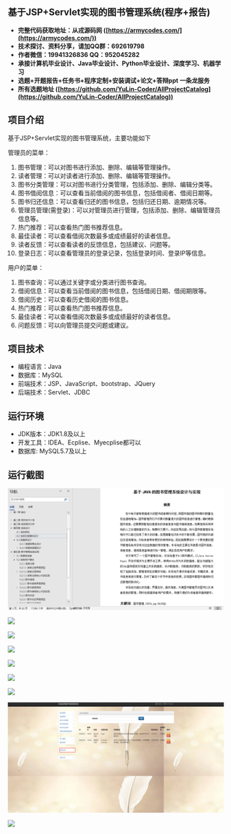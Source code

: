 ## 基于JSP+Servlet实现的图书管理系统(程序+报告)

- <b>完整代码获取地址：从戎源码网 ([https://armycodes.com/](https://armycodes.com/))</b>
- <b>技术探讨、资料分享，请加QQ群：692619798</b> 
- <b>作者微信：19941326836  QQ：952045282</b> 
- <b>承接计算机毕业设计、Java毕业设计、Python毕业设计、深度学习、机器学习</b>
- <b>选题+开题报告+任务书+程序定制+安装调试+论文+答辩ppt 一条龙服务</b>
- <b>所有选题地址 ([https://github.com/YuLin-Coder/AllProjectCatalog](https://github.com/YuLin-Coder/AllProjectCatalog)) </b>

## 项目介绍
基于JSP+Servlet实现的图书管理系统，主要功能如下

管理员的菜单：
1. 图书管理：可以对图书进行添加、删除、编辑等管理操作。
2. 读者管理：可以对读者进行添加、删除、编辑等管理操作。
3. 图书分类管理：可以对图书进行分类管理，包括添加、删除、编辑分类等。
4. 图书借阅信息：可以查看当前借阅的图书信息，包括借阅者、借阅日期等。
5. 图书归还信息：可以查看归还的图书信息，包括归还日期、逾期情况等。
6. 管理员管理(需登录)：可以对管理员进行管理，包括添加、删除、编辑管理员信息等。
7. 热门推荐：可以查看热门图书推荐信息。
8. 最佳读者：可以查看借阅次数最多或成绩最好的读者信息。
9. 读者反馈：可以查看读者的反馈信息，包括建议、问题等。
10. 登录日志：可以查看管理员的登录记录，包括登录时间、登录IP等信息。

用户的菜单：
1. 图书查询：可以通过关键字或分类进行图书查询。
2. 借阅信息：可以查看当前借阅的图书信息，包括借阅日期、借阅期限等。
3. 借阅历史：可以查看历史借阅的图书信息。
4. 热门推荐：可以查看热门图书推荐信息。
5. 最佳读者：可以查看借阅次数最多或成绩最好的读者信息。
6. 问题反馈：可以向管理员提交问题或建议。

## 项目技术
- 编程语言：Java
- 数据库：MySQL
- 前端技术：JSP、JavaScript、bootstrap、JQuery
- 后端技术：Servlet、JDBC

## 运行环境
- JDK版本：JDK1.8及以上
- 开发工具：IDEA、Ecplise、Myecplise都可以
- 数据库: MySQL5.7及以上

## 运行截图
![](screenshot/1.png)

![](screenshot/2.png)

![](screenshot/3.png)

![](screenshot/4.png)

![](screenshot/5.png)

![](screenshot/6.png)

![](screenshot/7.png)

![](screenshot/8.png)

![](screenshot/9.png)
